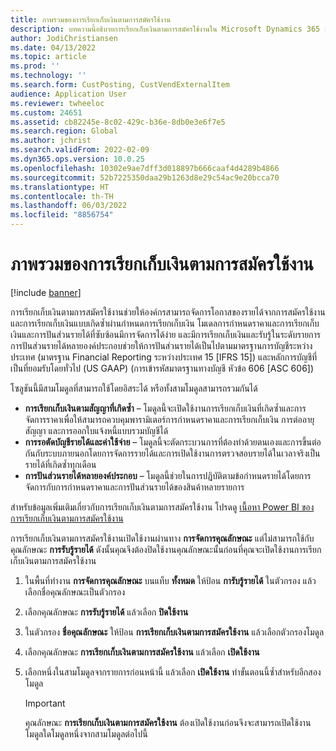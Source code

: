 ```yaml
---
title: ภาพรวมของการเรียกเก็บเงินตามการสมัครใช้งาน
description: บทความนี้อธิบายการเรียกเก็บเงินตามการสมัครใช้งานใน Microsoft Dynamics 365 Finance
author: JodiChristiansen
ms.date: 04/13/2022
ms.topic: article
ms.prod: ''
ms.technology: ''
ms.search.form: CustPosting, CustVendExternalItem
audience: Application User
ms.reviewer: twheeloc
ms.custom: 24651
ms.assetid: cb82245e-8c02-429c-b36e-8db0e3e6f7e5
ms.search.region: Global
ms.author: jchrist
ms.search.validFrom: 2022-02-09
ms.dyn365.ops.version: 10.0.25
ms.openlocfilehash: 10302e9ae7dff3d018897b666caaf4d4289b4866
ms.sourcegitcommit: 52b7225350daa29b1263d8e29c54ac9e20bcca70
ms.translationtype: HT
ms.contentlocale: th-TH
ms.lasthandoff: 06/03/2022
ms.locfileid: "8856754"
---
```

# <a name="subscription-billing-overview"></a>ภาพรวมของการเรียกเก็บเงินตามการสมัครใช้งาน

[!include [banner](../includes/banner.md)]

การเรียกเก็บเงินตามการสมัครใช้งานช่วยให้องค์กรสามารถจัดการโอกาสของรายได้จากการสมัครใช้งานและการเรียกเก็บเงินแบบเกิดซ้ำผ่านกำหนดการเรียกเก็บเงิน โมเดลการกําหนดราคาและการเรียกเก็บเงินและการปันส่วนรายได้ที่ซับซ้อนมีการจัดการได้ง่าย และมีการเรียกเก็บเงินและรับรู้ในระดับรายการ การปันส่วนรายได้หลายองค์ประกอบช่วยให้การปันส่วนรายได้เป็นไปตามมาตรฐานการบัญชีระหว่างประเทศ (มาตรฐาน Financial Reporting ระหว่างประเทศ 15 \[IFRS 15\]) และหลักการบัญชีที่เป็นที่ยอมรับโดยทั่วไป (US GAAP) (การเข้ารหัสมาตรฐานทางบัญชี หัวข้อ 606 \[ASC 606\])

โซลูชันนี้มีสามโมดูลที่สามารถใช้โดยอิสระได้ หรือทั้งสามโมดูลสามารถรวมกันได้

- **การเรียกเก็บเงินตามสัญญาที่เกิดซ้ำ** – โมดูลนี้จะเปิดใช้งานการเรียกเก็บเงินที่เกิดซ้ำและการจัดการราคาเพื่อให้สามารถควบคุมพารามิเตอร์การกําหนดราคาและการเรียกเก็บเงิน การต่ออายุสัญญา และการออกใบแจ้งหนี้แบบรวมบัญชีได้
- **การรอตัดบัญชีรายได้และค่าใช้จ่าย** – โมดูลนี้จะตัดกระบวนการที่ต้องทำด้วยตนเองและการขึ้นต่อกันกับระบบภายนอกโดยการจัดการรายได้และการเปิดใช้งานการตรวจสอบรายได้ในเวลาจริงเป็นรายได้ที่เกิดซ้ำทุกเดือน
- **การปันส่วนรายได้หลายองค์ประกอบ** – โมดูลนี้ช่วยในการปฏิบัติตามข้อกำหนดรายได้โดยการจัดการกับการกําหนดราคาและการปันส่วนรายได้ของสินค้าหลายรายการ

สำหรับข้อมูลเพิ่มเติมเกี่ยวกับการเรียกเก็บเงินตามการสมัครใช้งาน โปรดดู [เนื้อหา Power BI ของการเรียกเก็บเงินตามการสมัครใช้งาน](sub-bill-power-bi.md)

การเรียกเก็บเงินตามการสมัครใช้งานเปิดใช้งานผ่านทาง **การจัดการคุณลักษณะ** แต่ไม่สามารถใช้กับคุณลักษณะ **การรับรู้รายได้** ดังนั้นคุณจึงต้องปิดใช้งานคุณลักษณะนั้นก่อนที่คุณจะเปิดใช้งานการเรียกเก็บเงินตามการสมัครใช้งาน

1. ในพื้นที่ทำงาน **การจัดการคุณลักษณะ** บนแท็บ **ทั้งหมด** ให้ป้อน **การับรู้รายได้** ในตัวกรอง แล้วเลือกชื่อคุณลักษณะเป็นตัวกรอง
2. เลือกคุณลักษณะ **การรับรู้รายได้** แล้วเลือก **ปิดใช้งาน**
3. ในตัวกรอง **ชื่อคุณลักษณะ** ให้ป้อน **การเรียกเก็บเงินตามการสมัครใช้งาน** แล้วเลือกตัวกรองโมดูล
4. เลือกคุณลักษณะ **การเรียกเก็บเงินตามการสมัครใช้งาน** แล้วเลือก **เปิดใช้งาน**
5. เลือกหนึ่งในสามโมดูลจากรายการก่อนหน้านี้ แล้วเลือก **เปิดใช้งาน** ทําขั้นตอนนี้ซ้ำสำหรับอีกสองโมดูล

    > [!IMPORTANT]
    > คุณลักษณะ **การเรียกเก็บเงินตามการสมัครใช้งาน** ต้องเปิดใช้งานก่อนจึงจะสามารถเปิดใช้งานโมดูลใดโมดูลหนึ่งจากสามโมดูลต่อไปนี้

